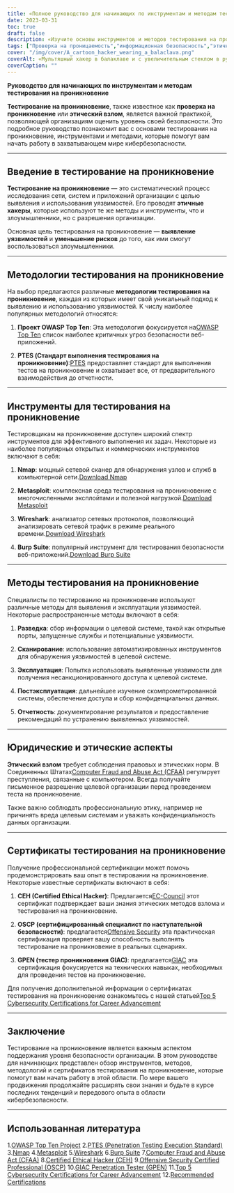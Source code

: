 ```yaml
---
title: «Полное руководство для начинающих по инструментам и методам тестирования на проникновение»
date: 2023-03-31
toc: true
draft: false
description: «Изучите основы инструментов и методов тестирования на проникновение, методологий и сертификатов, чтобы начать свою карьеру в области кибербезопасности».
tags: ["Проверка на проницаемость","информационная безопасность","этичный взлом","инструменты","методы","руководство для начинающих","Нмап","Метасплойт","Проволока",«Отрыжка Люкс»,"ОССТММ","ПТЭС","ОВАСП","ЦВЗ","ОСКП","ГПЕН","тестирование безопасности","Оценка уязвимости","безопасность сети","информационная безопасность"]
cover: "/img/cover/A_cartoon_hacker_wearing_a_balaclava.png"
coverAlt: «Мультяшный хакер в балаклаве и с увеличительным стеклом в руках изучает экран компьютера, на котором отображаются различные инструменты тестирования взлома, такие как Nmap, Metasploit, Wireshark и Burp Suite, с цифровыми замками, символизирующими защищенные системы на заднем плане».
coverCaption: ""
---
```


**Руководство для начинающих по инструментам и методам тестирования на проникновение**

**Тестирование на проникновение**, также известное как **проверка на проникновение** или **этический взлом**, является важной практикой, позволяющей организациям оценить уровень своей безопасности. Это подробное руководство познакомит вас с основами тестирования на проникновение, инструментами и методами, которые помогут вам начать работу в захватывающем мире кибербезопасности.

______

## Введение в тестирование на проникновение

**Тестирование на проникновение** — это систематический процесс исследования сети, систем и приложений организации с целью выявления и использования уязвимостей. Его проводят **этичные хакеры**, которые используют те же методы и инструменты, что и злоумышленники, но с разрешения организации.

Основная цель тестирования на проникновение — **выявление уязвимостей** и **уменьшение рисков** до того, как ими смогут воспользоваться злоумышленники.

______

## Методологии тестирования на проникновение

На выбор предлагаются различные **методологии тестирования на проникновение**, каждая из которых имеет свой уникальный подход к выявлению и использованию уязвимостей. К числу наиболее популярных методологий относятся:

1. **Проект OWASP Top Ten**: Эта методология фокусируется на[OWASP Top Ten](https://owasp.org/www-project-top-ten/) список наиболее критичных угроз безопасности веб-приложений.

2. **PTES (Стандарт выполнения тестирования на проникновение)**:[PTES](http://www.pentest-standard.org/index.php/Main_Page) предоставляет стандарт для выполнения тестов на проникновение и охватывает все, от предварительного взаимодействия до отчетности.

______

## Инструменты для тестирования на проникновение

Тестировщикам на проникновение доступен широкий спектр инструментов для эффективного выполнения их задач. Некоторые из наиболее популярных открытых и коммерческих инструментов включают в себя:

1. **Nmap**: мощный сетевой сканер для обнаружения узлов и служб в компьютерной сети.[Download Nmap](https://nmap.org/download.html)

2. **Metasploit**: комплексная среда тестирования на проникновение с многочисленными эксплойтами и полезной нагрузкой.[Download Metasploit](https://www.metasploit.com/download)

3. **Wireshark**: анализатор сетевых протоколов, позволяющий анализировать сетевой трафик в режиме реального времени.[Download Wireshark](https://www.wireshark.org/download.html)

4. **Burp Suite**: популярный инструмент для тестирования безопасности веб-приложений.[Download Burp Suite](https://portswigger.net/burp/communitydownload)

______

## Методы тестирования на проникновение

Специалисты по тестированию на проникновение используют различные методы для выявления и эксплуатации уязвимостей. Некоторые распространенные методы включают в себя:

1. **Разведка**: сбор информации о целевой системе, такой как открытые порты, запущенные службы и потенциальные уязвимости.

2. **Сканирование**: использование автоматизированных инструментов для обнаружения уязвимостей в целевой системе.

3. **Эксплуатация**: Попытка использовать выявленные уязвимости для получения несанкционированного доступа к целевой системе.

4. **Постэксплуатация**: дальнейшее изучение скомпрометированной системы, обеспечение доступа и сбор конфиденциальных данных.

5. **Отчетность**: документирование результатов и предоставление рекомендаций по устранению выявленных уязвимостей.

______

## Юридические и этические аспекты

**Этический взлом** требует соблюдения правовых и этических норм. В Соединенных Штатах[Computer Fraud and Abuse Act (CFAA)](https://en.wikipedia.org/wiki/Computer_Fraud_and_Abuse_Act) регулирует преступления, связанные с компьютером. Всегда получайте письменное разрешение целевой организации перед проведением теста на проникновение.

Также важно соблюдать профессиональную этику, например не причинять вреда целевым системам и уважать конфиденциальность данных организации.

______

## Сертификаты тестирования на проникновение

Получение профессиональной сертификации может помочь продемонстрировать ваш опыт в тестировании на проникновение. Некоторые известные сертификаты включают в себя:

1. **CEH (Certified Ethical Hacker)**: Предлагается[EC-Council](https://www.eccouncil.org/programs/certified-ethical-hacker-ceh/) этот сертификат подтверждает ваши знания этических методов взлома и тестирования на проникновение.

2. **OSCP (сертифицированный специалист по наступательной безопасности)**: предлагается[Offensive Security](https://www.offensive-security.com/pwk-oscp/) эта практическая сертификация проверяет вашу способность выполнять тестирование на проникновение в реальных сценариях.

3. **GPEN (тестер проникновения GIAC)**: предлагается[GIAC](https://www.giac.org/certification/penetration-tester-gpen) эта сертификация фокусируется на технических навыках, необходимых для проведения тестов на проникновение.

Для получения дополнительной информации о сертификатах тестирования на проникновение ознакомьтесь с нашей статьей[Top 5 Cybersecurity Certifications for Career Advancement](https://simeononsecurity.ch/articles/the-top-five-cybersecurity-certifications-for-career-advancement/s)

______

## Заключение

Тестирование на проникновение является важным аспектом поддержания уровня безопасности организации. В этом руководстве для начинающих представлен обзор инструментов, методов, методологий и сертификатов тестирования на проникновение, которые помогут вам начать работу в этой области. По мере вашего продвижения продолжайте расширять свои знания и будьте в курсе последних тенденций и передового опыта в области кибербезопасности.

______

## Использованная литература

1.[OWASP Top Ten Project](https://owasp.org/www-project-top-ten/)
2.[PTES (Penetration Testing Execution Standard)](http://www.pentest-standard.org/index.php/Main_Page)
3.[Nmap](https://nmap.org/download.html)
4.[Metasploit](https://www.metasploit.com/download)
5.[Wireshark](https://www.wireshark.org/download.html)
6.[Burp Suite](https://portswigger.net/burp/communitydownload)
7.[Computer Fraud and Abuse Act (CFAA)](https://en.wikipedia.org/wiki/Computer_Fraud_and_Abuse_Act) 
8.[Certified Ethical Hacker (CEH)](https://www.eccouncil.org/programs/certified-ethical-hacker-ceh/)
9.[Offensive Security Certified Professional (OSCP)](https://www.offensive-security.com/pwk-oscp/)
10.[GIAC Penetration Tester (GPEN)](https://www.giac.org/certification/penetration-tester-gpen)
11.[Top 5 Cybersecurity Certifications for Career Advancement](https://simeononsecurity.ch/articles/the-top-five-cybersecurity-certifications-for-career-advancement/s)
12.[Recommended Certifications](https://simeononsecurity.ch/recommendations/certifications/)

